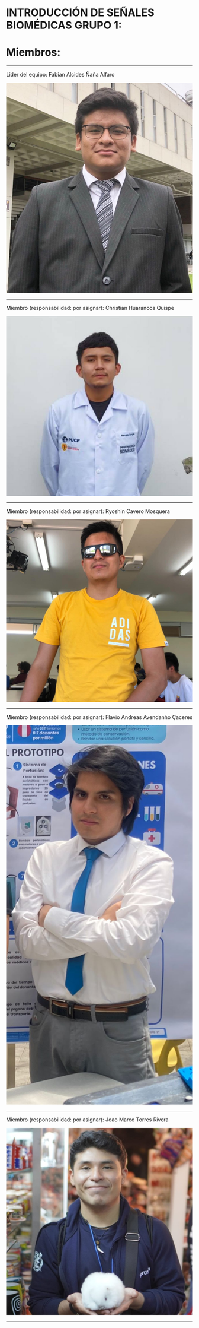 # INTRODUCCIÓN  DE SEÑALES BIOMÉDICAS GRUPO 1:

# Miembros: 
***

Lider del equipo: Fabian Alcides Ñaña Alfaro

![1ra foto](1_alfaro.jpeg)

***

Miembro (responsabilidad: por asignar): Christian Huarancca Quispe

![2da foto](2_HQ.jpeg)

***

Miembro (responsabilidad: por asignar): Ryoshin Cavero Mosquera

![3ra foto](3_Myoshin.jpeg)

***

Miembro (responsabilidad: por asignar): Flavio Andreas Avendanho Çaceres

![4ta foto](4_flavs.jpeg)

***

Miembro (responsabilidad: por asignar): Joao Marco Torres Rivera

![5ta foto](5_Joaus.jpeg)

***


